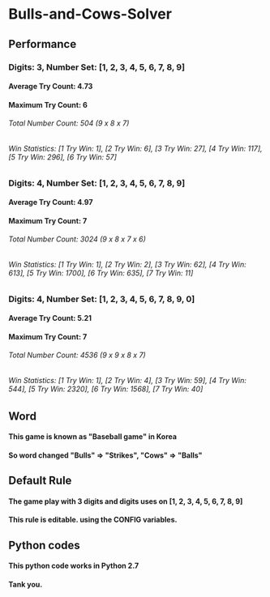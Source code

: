 # Bulls-and-Cows-Solver
## Performance
### Digits: 3, Number Set: [1, 2, 3, 4, 5, 6, 7, 8, 9]
#### Average Try Count: 4.73
#### Maximum Try Count: 6
###### Total Number Count: 504 (9 x 8 x 7)
###### Win Statistics: [1 Try Win: 1], [2 Try Win: 6], [3 Try Win: 27], [4 Try Win: 117], [5 Try Win: 296], [6 Try Win: 57]

### Digits: 4, Number Set: [1, 2, 3, 4, 5, 6, 7, 8, 9]
#### Average Try Count: 4.97
#### Maximum Try Count: 7
###### Total Number Count: 3024 (9 x 8 x 7 x 6)
###### Win Statistics: [1 Try Win: 1], [2 Try Win: 2], [3 Try Win: 62], [4 Try Win: 613], [5 Try Win: 1700], [6 Try Win: 635], [7 Try Win: 11]

### Digits: 4, Number Set: [1, 2, 3, 4, 5, 6, 7, 8, 9, 0]
#### Average Try Count: 5.21
#### Maximum Try Count: 7
###### Total Number Count: 4536 (9 x 9 x 8 x 7)
###### Win Statistics: [1 Try Win: 1], [2 Try Win: 4], [3 Try Win: 59], [4 Try Win: 544], [5 Try Win: 2320], [6 Try Win: 1568], [7 Try Win: 40]

## Word
#### This game is known as "Baseball game" in Korea
#### So word changed "Bulls" => "Strikes", "Cows" => "Balls"

## Default Rule
#### The game play with 3 digits and digits uses on [1, 2, 3, 4, 5, 6, 7, 8, 9]
#### This rule is editable. using the CONFIG variables.

## Python codes
#### This python code works in Python 2.7
#### Tank you.
